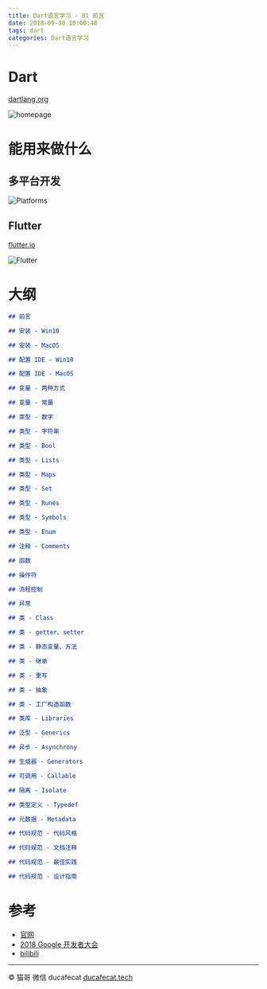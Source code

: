 ```yaml
---
title: Dart语言学习 - 01 前言
date: 2018-09-30 10:00:48
tags: dart
categories: Dart语言学习
---
```


# Dart

[dartlang.org](https://www.dartlang.org/)

![homepage](2018-09-30-11-24-24.png)

# 能用来做什么

## 多平台开发

![Platforms](2018-09-30-11-25-34.png)

## Flutter

[flutter.io](https://flutter.io/)

![Flutter](2018-09-30-11-26-41.png)

# 大纲

```md
## 前言

## 安装 - Win10

## 安装 - MacOS

## 配置 IDE - Win10

## 配置 IDE - MacOS

## 变量 - 两种方式

## 变量 - 常量

## 类型 - 数字

## 类型 - 字符串

## 类型 - Bool

## 类型 - Lists

## 类型 - Maps

## 类型 - Set

## 类型 - Runes

## 类型 - Symbols

## 类型 - Enum

## 注释 - Comments

## 函数

## 操作符

## 流程控制

## 异常

## 类 - Class

## 类 - getter、setter

## 类 - 静态变量、方法

## 类 - 继承

## 类 - 重写

## 类 - 抽象

## 类 - 工厂构造函数

## 类库 - Libraries

## 泛型 - Generics

## 异步 - Asynchrony

## 生成器 - Generators

## 可调用 - Callable

## 隔离 - Isolate

## 类型定义 - Typedef

## 元数据 - Metadata

## 代码规范 - 代码风格

## 代码规范 - 文档注释

## 代码规范 - 最佳实践

## 代码规范 - 设计指南

```

# 参考

- [官网](https://www.dartlang.org/)
- [2018 Google 开发者大会](http://www.google.cn/events/developerdays2018/)
- [bilibili](https://space.bilibili.com/64169458/#/)

---

© 猫哥
微信 ducafecat
[ducafecat.tech](https://ducafecat.tech/)
